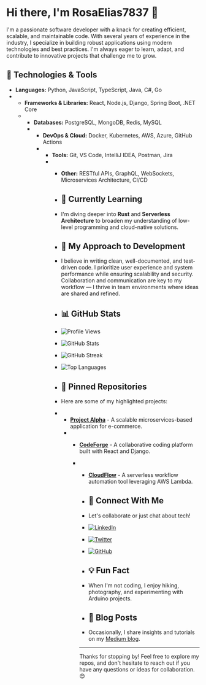 # Hi there, I'm RosaElias7837 👋

I'm a passionate software developer with a knack for creating efficient, scalable, and maintainable code. With several years of experience in the industry, I specialize in building robust applications using modern technologies and best practices. I'm always eager to learn, adapt, and contribute to innovative projects that challenge me to grow.

## 🔧 Technologies & Tools

- **Languages:** Python, JavaScript, TypeScript, Java, C#, Go
- - **Frameworks & Libraries:** React, Node.js, Django, Spring Boot, .NET Core
  - - **Databases:** PostgreSQL, MongoDB, Redis, MySQL
    - - **DevOps & Cloud:** Docker, Kubernetes, AWS, Azure, GitHub Actions
      - - **Tools:** Git, VS Code, IntelliJ IDEA, Postman, Jira
        - - **Other:** RESTful APIs, GraphQL, WebSockets, Microservices Architecture, CI/CD
         
          - ## 🌱 Currently Learning
         
          - I'm diving deeper into **Rust** and **Serverless Architecture** to broaden my understanding of low-level programming and cloud-native solutions.
         
          - ## 🚀 My Approach to Development
         
          - I believe in writing clean, well-documented, and test-driven code. I prioritize user experience and system performance while ensuring scalability and security. Collaboration and communication are key to my workflow — I thrive in team environments where ideas are shared and refined.
         
          - ## 📊 GitHub Stats
         
          - ![Profile Views](https://komarev.com/ghpvc/?username=RosaElias7837&color=blue&style=flat-square)
         
          - ![GitHub Stats](https://github-readme-stats.vercel.app/api?username=RosaElias7837&show_icons=true&theme=radical)
         
          - ![GitHub Streak](https://streak-stats.demolab.com/?user=RosaElias7837&theme=radical)
         
          - ![Top Languages](https://github-readme-stats.vercel.app/api/top-langs/?username=RosaElias7837&layout=compact&theme=radical)
         
          - ## 📌 Pinned Repositories
         
          - Here are some of my highlighted projects:
         
          - - **[Project Alpha](https://github.com/RosaElias7837/project-alpha)** - A scalable microservices-based application for e-commerce.
            - - **[CodeForge](https://github.com/RosaElias7837/codeforge)** - A collaborative coding platform built with React and Django.
              - - **[CloudFlow](https://github.com/RosaElias7837/cloudflow)** - A serverless workflow automation tool leveraging AWS Lambda.
               
                - ## 🔗 Connect With Me
               
                - Let's collaborate or just chat about tech!
               
                - [![LinkedIn](https://img.shields.io/badge/LinkedIn-0077B5?style=for-the-badge&logo=linkedin&logoColor=white)](https://linkedin.com/in/rosa-elias)
                - [![Twitter](https://img.shields.io/badge/Twitter-1DA1F2?style=for-the-badge&logo=twitter&logoColor=white)](https://twitter.com/RosaElias7837)
                - [![GitHub](https://img.shields.io/badge/GitHub-100000?style=for-the-badge&logo=github&logoColor=white)](https://github.com/RosaElias7837)
               
                - ## 💡 Fun Fact
               
                - When I'm not coding, I enjoy hiking, photography, and experimenting with Arduino projects.
               
                - ## 📝 Blog Posts
               
                - Occasionally, I share insights and tutorials on my [Medium blog](https://medium.com/@RosaElias7837).
               
                - ---

                Thanks for stopping by! Feel free to explore my repos, and don't hesitate to reach out if you have any questions or ideas for collaboration. 😊
